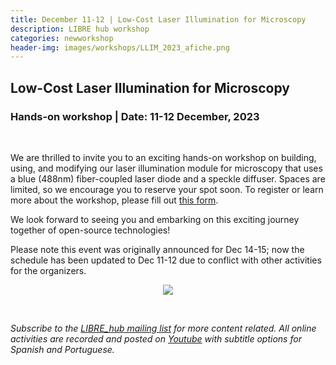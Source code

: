 ```yaml
---
title: December 11-12 | Low-Cost Laser Illumination for Microscopy
description: LIBRE hub workshop
categories: newworkshop
header-img: images/workshops/LLIM_2023_afiche.png
---
```


## Low-Cost Laser Illumination for Microscopy

### Hands-on workshop | Date: 11-12 December, 2023

<br>

We are thrilled to invite you to an exciting hands-on workshop on building, using, and modifying our laser illumination module for microscopy that uses a blue (488nm) fiber-coupled laser diode and a speckle diffuser. Spaces are limited, so we encourage you to reserve your spot soon. To register or learn more about the workshop, please fill out [this form](https://docs.google.com/forms/d/e/1FAIpQLScep7EJ1g_zLmvCOUVOzuN5d3WBsJp7Xhh-OBLvFG3lpGChSQ/viewform).

We look forward to seeing you and embarking on this exciting journey together of open-source technologies!

Please note this event was originally announced for Dec 14-15; now the schedule has been updated to Dec 11-12 due to conflict with other activities for the organizers. 

<p align="center">
<img src="{{site.baseurl}}/images/workshops/LLIM_2023_afiche.png" data-action="zoom">
</p>

<br>

*Subscribe to the [LIBRE_hub mailing list](https://mailchi.mp/2efa11be3d6b/libre_hub) for more content related. All online activities are recorded and posted on [Youtube](https://www.youtube.com/channel/UCKaffupDA8KKrDE0rd668Xw) with subtitle options for Spanish and Portuguese.*
